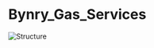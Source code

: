 ﻿# Bynry_Gas_Services
![Structure](https://github.com/user-attachments/assets/25114cb1-ca95-4cf7-8ad6-b6994bc32e04)

